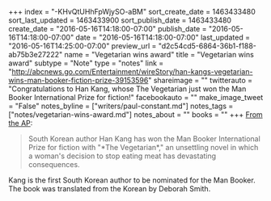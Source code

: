 +++
index = "-KHvQtUHhFpWjySO-aBM"
sort_create_date = 1463433480
sort_last_updated = 1463433900
sort_publish_date = 1463433480
create_date = "2016-05-16T14:18:00-07:00"
publish_date = "2016-05-16T14:18:00-07:00"
date = "2016-05-16T14:18:00-07:00"
last_updated = "2016-05-16T14:25:00-07:00"
preview_url = "d2c54cd5-6864-36b1-f188-ab75b3e27222"
name = "Vegetarian wins award"
title = "Vegetarian wins award"
subtype = "Note"
type = "notes"
link = "http://abcnews.go.com/Entertainment/wireStory/han-kangs-vegetarian-wins-man-booker-fiction-prize-39153596"
shareimage = ""
twitterauto = "Congratulations to Han Kang, whose The Vegetarian just won the Man Booker International Prize for fiction!"
facebookauto = ""
make_image_tweet = "False"
notes_byline = ["writers/paul-constant.md"]
notes_tags = ["notes/vegetarian-wins-award.md"]
notes_about = ""
books = ""
+++
[From the AP](http://abcnews.go.com/Entertainment/wireStory/han-kangs-vegetarian-wins-man-booker-fiction-prize-39153596): 

<blockquote>South Korean author Han Kang has won the Man Booker International Prize for fiction with "*The Vegetarian*," an unsettling novel in which a woman's decision to stop eating meat has devastating consequences.</blockquote>

Kang is the first South Korean author to be nominated for the Man Booker. The book was translated from the Korean by Deborah Smith.